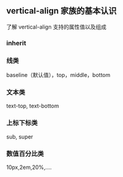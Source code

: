 ## vertical-align 家族的基本认识
了解 vertical-align 支持的属性值以及组成
### inherit
### 线类
baseline（默认值），top，middle，bottom
### 文本类
text-top, text-bottom
### 上标下标类
sub, super
### 数值百分比类
10px,2em,20%,....